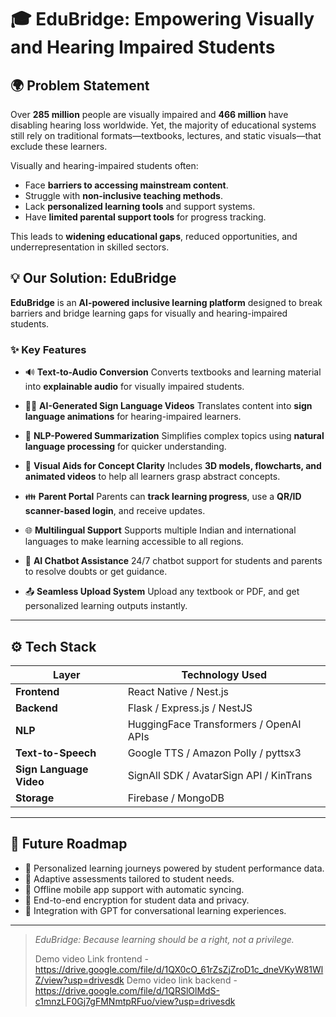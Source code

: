 # 🎓 EduBridge: Empowering Visually and Hearing Impaired Students

## 🌍 Problem Statement

Over **285 million** people are visually impaired and **466 million** have disabling hearing loss worldwide. Yet, the majority of educational systems still rely on traditional formats—textbooks, lectures, and static visuals—that exclude these learners.

Visually and hearing-impaired students often:

* Face **barriers to accessing mainstream content**.
* Struggle with **non-inclusive teaching methods**.
* Lack **personalized learning tools** and support systems.
* Have **limited parental support tools** for progress tracking.

This leads to **widening educational gaps**, reduced opportunities, and underrepresentation in skilled sectors.

## 💡 Our Solution: EduBridge

**EduBridge** is an **AI-powered inclusive learning platform** designed to break barriers and bridge learning gaps for visually and hearing-impaired students.

### ✨ Key Features

* 🔊 **Text-to-Audio Conversion**
  Converts textbooks and learning material into **explainable audio** for visually impaired students.

* 🧟‍♀️ **AI-Generated Sign Language Videos**
  Translates content into **sign language animations** for hearing-impaired learners.

* 🧠 **NLP-Powered Summarization**
  Simplifies complex topics using **natural language processing** for quicker understanding.

* 🧹 **Visual Aids for Concept Clarity**
  Includes **3D models, flowcharts, and animated videos** to help all learners grasp abstract concepts.

* 👪 **Parent Portal**
  Parents can **track learning progress**, use a **QR/ID scanner-based login**, and receive updates.

* 🌐 **Multilingual Support**
  Supports multiple Indian and international languages to make learning accessible to all regions.

* 💬 **AI Chatbot Assistance**
  24/7 chatbot support for students and parents to resolve doubts or get guidance.

* 📤 **Seamless Upload System**
  Upload any textbook or PDF, and get personalized learning outputs instantly.

---

## ⚙️ Tech Stack

| Layer                   | Technology Used                         |
| ----------------------- | --------------------------------------- |
| **Frontend**            | React Native / Nest.js                  |
| **Backend**             | Flask / Express.js / NestJS             |
| **NLP**                 | HuggingFace Transformers / OpenAI APIs  |
| **Text-to-Speech**      | Google TTS / Amazon Polly / pyttsx3     |
| **Sign Language Video** | SignAll SDK / AvatarSign API / KinTrans |
| **Storage**             | Firebase / MongoDB                      |

---

## 🚀 Future Roadmap

* 🧪 Personalized learning journeys powered by student performance data.
* 🎯 Adaptive assessments tailored to student needs.
* 📱 Offline mobile app support with automatic syncing.
* 🔐 End-to-end encryption for student data and privacy.
* 🧠 Integration with GPT for conversational learning experiences.

---

> *EduBridge: Because learning should be a right, not a privilege.*
>
> Demo video Link frontend - https://drive.google.com/file/d/1QX0cO_61rZsZjZroD1c_dneVKyW81WlZ/view?usp=drivesdk
> Demo video link backend - https://drive.google.com/file/d/1QRSlOlMdS-c1mnzLF0Gj7gFMNmtpRFuo/view?usp=drivesdk
